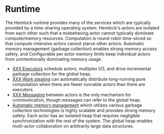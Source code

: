 # Runtime

The Hemlock runtime provides many of the services which are typically provided
by a time-sharing operating system. Hemlock's actors are isolated from each
other such that a misbehaving actor cannot typically dominate compute/memory
resources. Computation is round-robin time-sliced so that compute-intensive
actors cannot starve other actors. Automatic memory management (garbage
collection) enables strong memory access safety, and Configurable per actor
memory limits keep individual actors from unintentionally dominating memory
usage.

- [XXX Executors](executors.md) schedule actors, multiplex I/O, and drive
  incremental garbage collection for the global heap.
- [XXX Work stealing](work_stealing.md) can automatically distribute
  long-running pure computation when there are fewer runnable actors than there
  are executors.
- [XXX Messaging](messaging.md) between actors is the only mechanism for
  communication, though messages can refer to the global heap.
- [Automatic memory management](memory.md) which utilizes various garbage
  collection technologies is highly scalable and provides strong memory safety.
  Each actor has an isolated heap that requires negligible synchronization with
  the rest of the system. The global heap enables multi-actor collaboration on
  arbitrarily large data structures.
